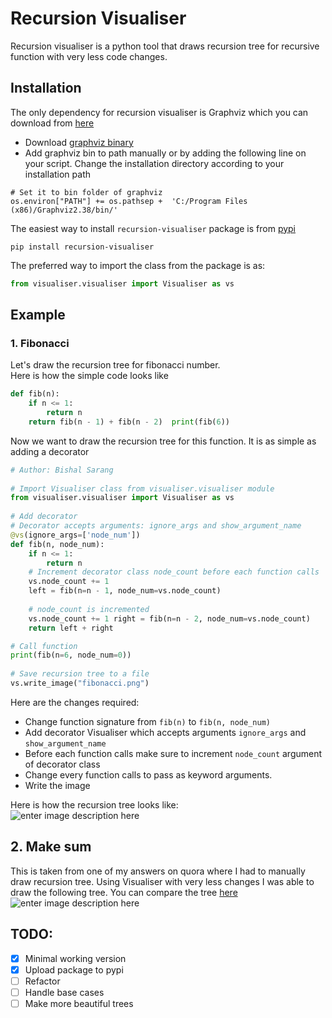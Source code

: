 # Recursion Visualiser  
Recursion visualiser is a python tool that draws recursion tree for recursive function with very less code changes.  
  
  ## Installation  
The only dependency for recursion visualiser is Graphviz which you can download from [here](https://www.graphviz.org/download/)  
  
- Download  [graphviz binary](https://www.graphviz.org/download/)  
- Add graphviz bin to path manually or by adding the following line on your script. Change the installation directory according to your installation path  
  
```  
# Set it to bin folder of graphviz  
os.environ["PATH"] += os.pathsep +  'C:/Program Files (x86)/Graphviz2.38/bin/'  
```  

  
The easiest way to  install ```recursion-visualiser``` package is from [pypi](https://pypi.org/project/recursion-visualiser/)
```
pip install recursion-visualiser
```
The preferred way to import the class from the package is as:
```python
from visualiser.visualiser import Visualiser as vs
```
## Example  
### 1.  Fibonacci  
Let's draw the recursion tree for fibonacci number.  
Here is how the simple code looks like  
```python  
def fib(n):  
	if n <= 1: 
		return n 
	return fib(n - 1) + fib(n - 2)  print(fib(6))  
```  
  
Now we want to draw the recursion tree for this function. It is as simple as adding a decorator  
```python  
# Author: Bishal Sarang  
  
# Import Visualiser class from visualiser.visualiser module
from visualiser.visualiser import Visualiser as vs 
  
# Add decorator  
# Decorator accepts arguments: ignore_args and show_argument_name  
@vs(ignore_args=['node_num'])  
def fib(n, node_num):  
	if n <= 1: 
		return n     
	# Increment decorator class node_count before each function calls  
	vs.node_count += 1 
	left = fib(n=n - 1, node_num=vs.node_count)  
	
    # node_count is incremented  
	vs.node_count += 1 right = fib(n=n - 2, node_num=vs.node_count)  
	return left + right  

# Call function  
print(fib(n=6, node_num=0))  
  
# Save recursion tree to a file  
vs.write_image("fibonacci.png")  
```  
Here are the changes required:  
  
 - Change function signature from `fib(n)` to `fib(n, node_num)`  
 - Add decorator Visualiser which accepts arguments `ignore_args` and `show_argument_name`  
 - Before each function calls make sure to increment `node_count` argument of decorator class   
 - Change every function calls to pass as keyword arguments.  
 - Write the image  
  
Here is how the recursion tree looks like:  
![enter image description here](https://github.com/sarangbishal/Recursion-Visualizer/blob/master/examples/fibonacci.png)  
  
## 2. Make sum  
This is taken from one of my answers on quora where I had to manually  draw recursion tree. Using Visualiser with very less changes I was able to draw the following tree. You can compare the tree [here](https://qr.ae/TltTCV)  
![enter image description here](https://github.com/sarangbishal/Recursion-Visualizer/blob/master/examples/make_sum.png)  
  
  
  
## TODO:  
 - [x] Minimal working version  
 - [x] Upload package to pypi  
 - [ ] Refactor  
 - [ ] Handle base cases  
 - [ ] Make more beautiful trees